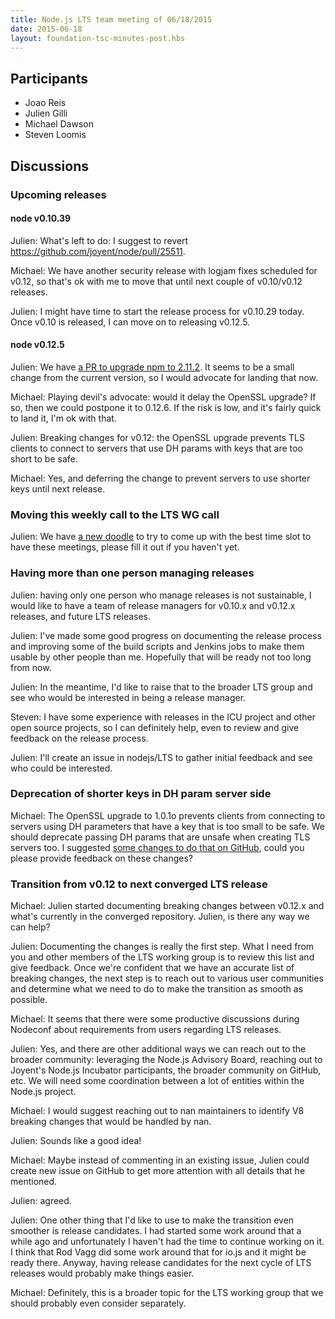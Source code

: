 ```yaml
---
title: Node.js LTS team meeting of 06/18/2015
date: 2015-06-18
layout: foundation-tsc-minutes-post.hbs
---
```


## Participants

* Joao Reis
* Julien Gilli
* Michael Dawson
* Steven Loomis

## Discussions

### Upcoming releases

#### node v0.10.39

Julien: What's left to do: I suggest to revert
https://github.com/joyent/node/pull/25511.

Michael: We have another security release with logjam fixes scheduled for
v0.12, so that's ok with me to move that until next couple of v0.10/v0.12
releases.

Julien: I might have time to start the release process for v0.10.29 today.
Once v0.10 is released, I can move on to releasing v0.12.5.

#### node v0.12.5

Julien: We have [a PR to upgrade npm to
2.11.2](https://github.com/joyent/node/pull/25517). It seems to be a small
change from the current version, so I would advocate for landing that now.

Michael: Playing devil's advocate: would it delay the OpenSSL upgrade? If so,
then we could postpone it to 0.12.6. If the risk is low, and it's fairly quick
to land it, I'm ok with that.

Julien: Breaking changes for v0.12: the OpenSSL upgrade prevents TLS clients
to connect to servers that use DH params with keys that are too short to be
safe.

Michael: Yes, and deferring the change to prevent servers to use shorter keys
until next release.

### Moving this weekly call to the LTS WG call

Julien: We have [a new
doodle](https://github.com/nodejs/LTS/issues/6#issuecomment-112976451) to try
to come up with the best time slot to have these meetings, please fill it out
if you haven't yet.

### Having more than one person managing releases

Julien: having only one person who manage releases is not sustainable, I would
like to have a team of release managers for v0.10.x and v0.12.x releases, and
future LTS releases.

Julien: I've made some good progress on documenting the release process and
improving some of the build scripts and Jenkins jobs to make them usable by
other people than me. Hopefully that will be ready not too long from now.

Julien: In the meantime, I'd like to raise that to the broader LTS group and
see who would be interested in being a release manager.

Steven: I have some experience with releases in the ICU project and other open
source projects, so I can definitely help, even to review and give feedback on
the release process.

Julien: I'll create an issue in nodejs/LTS to gather initial feedback and see
who could be interested.

### Deprecation of shorter keys in DH param server side

Michael: The OpenSSL upgrade to 1.0.1o prevents clients from connecting to
servers using DH parameters that have a key that is too small to be safe. We
should deprecate passing DH params that are unsafe when creating TLS servers
too. I suggested [some changes to do that on
GitHub](https://github.com/joyent/node/issues/25509#issuecomment-112596586),
could you please provide feedback on these changes?

### Transition from v0.12 to next converged LTS release

Michael: Julien started documenting breaking changes between v0.12.x and
what's currently in the converged repository. Julien, is there any way we can help?

Julien: Documenting the changes is really the first step. What I need from you
and other members of the LTS working group is to review this list and give
feedback. Once we're confident that we have an accurate list of breaking
changes, the next step is to reach out to various user communities and
determine what we need to do to make the transition as smooth as possible.

Michael: It seems that there were some productive discussions during Nodeconf
about requirements from users regarding LTS releases.

Julien: Yes, and there are other additional ways we can reach out to the
broader community: leveraging the Node.js Advisory Board, reaching out to
Joyent's Node.js Incubator participants, the broader community on GitHub, etc.
We will need some coordination between a lot of entities within the Node.js
project.

Michael: I would suggest reaching out to nan maintainers to identify V8
breaking changes that would be handled by nan.

Julien: Sounds like a good idea!

Michael: Maybe instead of commenting in an existing issue, Julien could create
new issue on GitHub to get more attention with all details that he
mentioned.

Julien: agreed.

Julien: One other thing that I'd like to use to make the transition even
smoother is release candidates. I had started some work around that a while
ago and unfortunately I haven't had the time to continue working on it. I
think that Rod Vagg did some work around that for io.js and it might be ready
there. Anyway, having release candidates for the next cycle of LTS releases
would probably make things easier.

Michael: Definitely, this is a broader topic for the LTS working group that we
should probably even consider separately.


